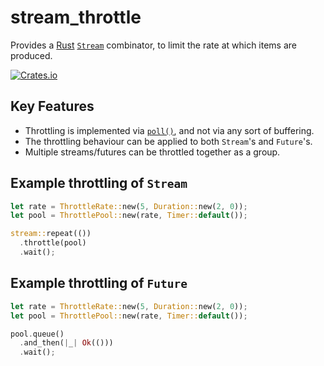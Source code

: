 # stream_throttle
Provides a 
[Rust](https://www.rust-lang.org) 
[`Stream`](https://docs.rs/futures/0.1.21/futures/stream/trait.Stream.html)
combinator, to limit the rate at which items are produced.

[![Crates.io](https://img.shields.io/crates/v/stream_throttle.svg)](https://crates.io/crates/stream_throttle)

## Key Features
- Throttling is implemented via
[`poll()`](https://docs.rs/futures/0.1.21/futures/future/trait.Future.html#tymethod.poll), 
and not via any sort of buffering.
- The throttling behaviour can be applied to both `Stream`'s and `Future`'s.
- Multiple streams/futures can be throttled together as a group.

## Example throttling of `Stream`
```rust
let rate = ThrottleRate::new(5, Duration::new(2, 0));
let pool = ThrottlePool::new(rate, Timer::default());

stream::repeat(())
  .throttle(pool)
  .wait();
```

## Example throttling of `Future`
```rust
let rate = ThrottleRate::new(5, Duration::new(2, 0));
let pool = ThrottlePool::new(rate, Timer::default());

pool.queue()
  .and_then(|_| Ok(()))
  .wait();
```
